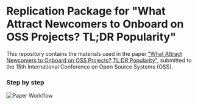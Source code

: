 # Replication Package for "What Attract Newcomers to Onboard on OSS Projects? TL;DR Popularity"
This repository contains the materials used in the paper <a href="https://github.com/fronchetti/OSS-2019/blob/master/preprint.pdf">"What Attract Newcomers to Onboard on OSS Projects? TL;DR Popularity"</a>, submitted to the 15th International Conference on Open Source Systems (OSS).

### Step by step
<img src="https://github.com/fronchetti/OSS-2019/blob/master/oss-workflow.png" alt="Paper Workflow">


